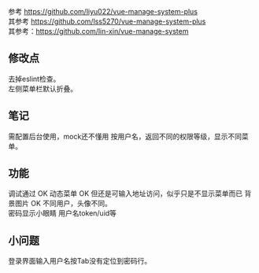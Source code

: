 参考 https://github.com/liyu022/vue-manage-system-plus  
 其参考 https://github.com/lss5270/vue-manage-system-plus  
   其参考：https://github.com/lin-xin/vue-manage-system  
   

## 修改点
去掉eslint检查。  
左侧菜单栏默认折叠。  

## 笔记
需配置后台使用，mock还不懂用
按用户名，返回不同的权限等级，显示不同菜单。

## 功能
调试通过 OK
动态菜单 OK  但还是可输入地址访问，似乎只是不显示菜单而已
背景图片 OK
不同用户，头像不同。  
密码显示小眼睛
用户名token/uid等

## 小问题
登录界面输入用户名按Tab没有定位到密码行。